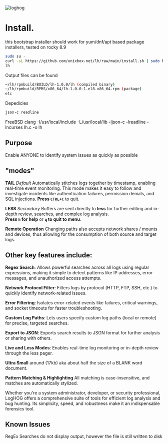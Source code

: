 ![loghog](https://github.com/unixbox-net/loghog/assets/104218206/351322c5-0962-427c-bb4c-2eb3ac3244c1)

# Install.

  this bootstrap installer should work for yum/dnf/apt based package installers, tested on rocky 8.9
  
  ```bash
  sudo su -
  curl -sL https://github.com/unixbox-net/lh/raw/main/install.sh | sudo bash
  lh
  ```

  Output files can be found
  ```bash
  ~/lh/rpmbuild/BUILD/lh-1.0.0/lh (compiled binary)
  ~/lh/rpmbuild/RPMS/x86_64/lh-1.0.0-1.el8.x86_64.rpm (package)
  etc
  ```
   
  Depedicies
  ```bash
  json-c readline
  ```

FreeBSD
clang -I/usr/local/include -L/usr/local/lib -ljson-c -lreadline -lncurses lh.c -o lh

## Purpose

Enable ANYONE to identify system issues as quickly as possible

## "modes"

**TAIL**  *Default*
Automatically stitches logs together by timestamp, enabling real-time event monitoring. This mode makes 
it easy to follow and investigate incidents like authentication failures, permission denials, and SQL 
injections. **Press `CTRL+C`** to quit.

**LESS**  *Secondary*
Buffers are sent directly to **less** for further editing and in-depth review, searches, and complex log 
analysis.  
**Press `h` for help** or **`q` to quit to menu**.

**Remote Operation**
Changing paths also accepts network shares / mounts and devices, thus allowing for the consumption of both source and target logs.


## Other key features include:
  
**Regex Search**: Allows powerful searches across all logs using regular expressions, making it simple to detect 
patterns like IP addresses, error messages, and unauthorized access attempts.

**Network Protocol Filter**: Filters logs by protocol (HTTP, FTP, SSH, etc.) to quickly identify network-related 
issues.

**Error Filtering**: Isolates error-related events like failures, critical warnings, and socket timeouts for faster 
troubleshooting.

**Custom Log Paths**: Lets users specify custom log paths (local or remote) for precise, targeted searches.

**Export to JSON**: Exports search results to JSON format for further analysis or sharing with others.

**Live and Less Modes**: Enables real-time log monitoring or in-depth review through the less pager.

**Ultra Small** around (17kb) aka about half the size of a BLANK word document.

**Pattern Matching & Highlighting** All matching is case-insensitive, and matches are automatically stylized.

Whether you're a system administrator, developer, or security professional, LogHOG offers a comprehensive suite of 
tools for efficient log analysis and bug hunting. Its simplicity, speed, and robustness make it an indispensable 
forensics tool.

## Known Issues

RegEx Searches do not display output, however the file is still written to disk
